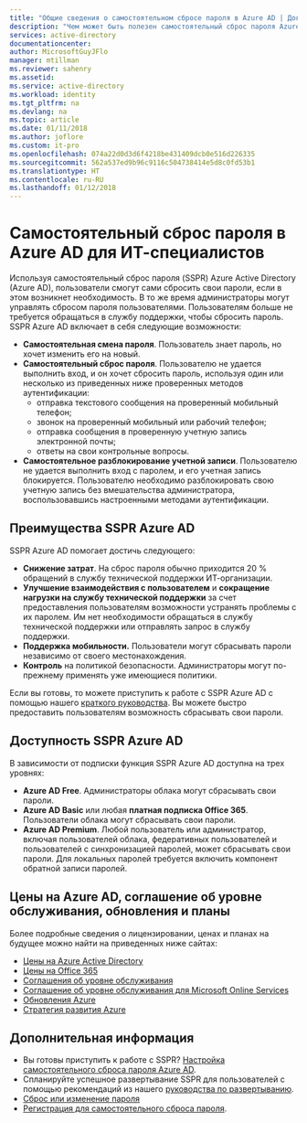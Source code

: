 ```yaml
---
title: "Общие сведения о самостоятельном сбросе пароля в Azure AD | Документация Майкрософт"
description: "Чем может быть полезен самостоятельный сброс пароля Azure AD для вашей организации?"
services: active-directory
documentationcenter: 
author: MicrosoftGuyJFlo
manager: mtillman
ms.reviewer: sahenry
ms.assetid: 
ms.service: active-directory
ms.workload: identity
ms.tgt_pltfrm: na
ms.devlang: na
ms.topic: article
ms.date: 01/11/2018
ms.author: joflore
ms.custom: it-pro
ms.openlocfilehash: 074a22d0d3d6f4218be431409dcb0e516d226335
ms.sourcegitcommit: 562a537ed9b96c9116c504738414e5d8c0fd53b1
ms.translationtype: HT
ms.contentlocale: ru-RU
ms.lasthandoff: 01/12/2018
---
```

# <a name="azure-ad-self-service-password-reset-for-the-it-professional"></a>Самостоятельный сброс пароля в Azure AD для ИТ-специалистов

Используя самостоятельный сброс пароля (SSPR) Azure Active Directory (Azure AD), пользователи смогут сами сбросить свои пароли, если в этом возникнет необходимость. В то же время администраторы могут управлять сбросом пароля пользователями. Пользователям больше не требуется обращаться в службу поддержки, чтобы сбросить пароль. SSPR Azure AD включает в себя следующие возможности:

* **Самостоятельная смена пароля**. Пользователь знает пароль, но хочет изменить его на новый.
* **Самостоятельный сброс пароля**. Пользователю не удается выполнить вход, и он хочет сбросить пароль, используя один или несколько из приведенных ниже проверенных методов аутентификации:
   * отправка текстового сообщения на проверенный мобильный телефон;
   * звонок на проверенный мобильный или рабочий телефон;
   * отправка сообщения в проверенную учетную запись электронной почты;
   * ответы на свои контрольные вопросы.
* **Самостоятельное разблокирование учетной записи**. Пользователю не удается выполнить вход с паролем, и его учетная запись блокируется. Пользователю необходимо разблокировать свою учетную запись без вмешательства администратора, воспользовавшись настроенными методами аутентификации.

## <a name="why-choose-azure-ad-sspr"></a>Преимущества SSPR Azure AD

SSPR Azure AD помогает достичь следующего:

* **Снижение затрат**. На сброс пароля обычно приходится 20 % обращений в службу технической поддержки ИТ-организации. 
* **Улучшение взаимодействия с пользователем** и **сокращение нагрузки на службу технической поддержки** за счет предоставления пользователям возможности устранять проблемы с их паролем. Им нет необходимости обращаться в службу технической поддержки или отправлять запрос в службу поддержки.
* **Поддержка мобильности.** Пользователи могут сбрасывать пароли независимо от своего местонахождения.
* **Контроль** на политикой безопасности. Администраторы могут по-прежнему применять уже имеющиеся политики.

Если вы готовы, то можете приступить к работе с SSPR Azure AD с помощью нашего [краткого руководства](active-directory-passwords-getting-started.md). Вы можете быстро предоставить пользователям возможность сбрасывать свои пароли.

## <a name="azure-ad-sspr-availability"></a>Доступность SSPR Azure AD

В зависимости от подписки функция SSPR Azure AD доступна на трех уровнях:

* **Azure AD Free**. Администраторы облака могут сбрасывать свои пароли.
* **Azure AD Basic** или любая **платная подписка Office 365**. Пользователи облака могут сбрасывать свои пароли.
* **Azure AD Premium**. Любой пользователь или администратор, включая пользователей облака, федеративных пользователей и пользователей с синхронизацией паролей, может сбрасывать свои пароли. Для локальных паролей требуется включить компонент обратной записи паролей.

## <a name="azure-ad-pricing-sla-updates-and-roadmap"></a>Цены на Azure AD, соглашение об уровне обслуживания, обновления и планы

Более подробные сведения о лицензировании, ценах и планах на будущее можно найти на приведенных ниже сайтах:

* [Цены на Azure Active Directory](https://azure.microsoft.com/pricing/details/active-directory/)
* [Цены на Office 365](https://products.office.com/compare-all-microsoft-office-products?tab=2)
* [Соглашения об уровне обслуживания](https://azure.microsoft.com/support/legal/sla/)
* [Соглашение об уровне обслуживания для Microsoft Online Services](http://go.microsoft.com/fwlink/?LinkID=272026&clcid=0x409)
* [Обновления Azure](https://azure.microsoft.com/updates/)
* [Стратегия развития Azure](https://www.microsoft.com/cloud-platform/roadmap-recently-available)

## <a name="next-steps"></a>Дополнительная информация

* Вы готовы приступить к работе с SSPR? [Настройка самостоятельного сброса пароля Azure AD](active-directory-passwords-getting-started.md).
* Спланируйте успешное развертывание SSPR для пользователей с помощью рекомендаций из нашего [руководства по развертыванию](active-directory-passwords-best-practices.md).
* [Сброс или изменение пароля](active-directory-passwords-update-your-own-password.md)
* [Регистрация для самостоятельного сброса пароля](active-directory-passwords-reset-register.md).
